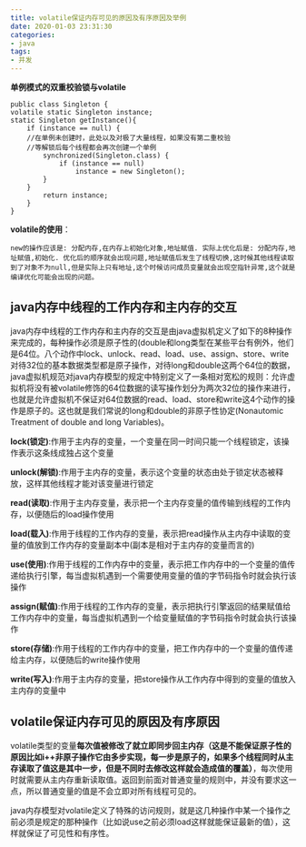 ```yaml
---
title: volatile保证内存可见的原因及有序原因及举例
date: 2020-01-03 23:31:30
categories:
- java
tags: 
- 并发
---
```


**单例模式的双重校验锁与volatile**

```
public class Singleton {
volatile static Singleton instance;
static Singleton getInstance(){
	if (instance == null) {
	//在单例未创建时，此处以及对极了大量线程，如果没有第二重校验
	//等解锁后每个线程都会再次创建一个单例
		synchronized(Singleton.class) {
			if (instance == null)
				instance = new Singleton();
		}
	}
		return instance;
	}
}
```

**volatile的使用**：

	new的操作应该是: 分配内存,在内存上初始化对象,地址赋值. 实际上优化后是: 分配内存,地址赋值,初始化. 优化后的顺序就会出现问题,地址赋值后发生了线程切换,这时候其他线程读取到了对象不为null,但是实际上只有地址,这个时候访问成员变量就会出现空指针异常,这个就是编译优化可能会出现的问题。

## java内存中线程的工作内存和主内存的交互
java内存中线程的工作内存和主内存的交互是由java虚拟机定义了如下的8种操作来完成的，每种操作必须是原子性的(double和long类型在某些平台有例外，他们是64位。八个动作中lock、unlock、read、load、use、assign、store、write对待32位的基本数据类型都是原子操作，对待long和double这两个64位的数据，java虚拟机规范对java内存模型的规定中特别定义了一条相对宽松的规则：允许虚拟机将没有被volatile修饰的64位数据的读写操作划分为两次32位的操作来进行，也就是允许虚拟机不保证对64位数据的read、load、store和write这4个动作的操作是原子的。这也就是我们常说的long和double的非原子性协定(Nonautomic Treatment of double and long Variables)。

**lock(锁定)**:作用于主内存的变量，一个变量在同一时间只能一个线程锁定，该操作表示这条线成独占这个变量

 **unlock(解锁)**:作用于主内存的变量，表示这个变量的状态由处于锁定状态被释放，这样其他线程才能对该变量进行锁定

 **read(读取)**:作用于主内存变量，表示把一个主内存变量的值传输到线程的工作内存，以便随后的load操作使用

 **load(载入)**:作用于线程的工作内存的变量，表示把read操作从主内存中读取的变量的值放到工作内存的变量副本中(副本是相对于主内存的变量而言的)

 **use(使用)**:作用于线程的工作内存中的变量，表示把工作内存中的一个变量的值传递给执行引擎，每当虚拟机遇到一个需要使用变量的值的字节码指令时就会执行该操作

 **assign(赋值)**:作用于线程的工作内存的变量，表示把执行引擎返回的结果赋值给工作内存中的变量，每当虚拟机遇到一个给变量赋值的字节码指令时就会执行该操作

 **store(存储)**:作用于线程的工作内存中的变量，把工作内存中的一个变量的值传递给主内存，以便随后的write操作使用

 **write(写入)**:作用于主内存的变量，把store操作从工作内存中得到的变量的值放入主内存的变量中

## volatile保证内存可见的原因及有序原因
volatile类型的变量**每次值被修改了就立即同步回主内存（这是不能保证原子性的原因比如i++非原子操作它由多步实现，每一步是原子的，如果多个线程同时从主存读取了值这是其中一步，但是不同时去修改这样就会造成值的覆盖）**，每次使用时就需要从主内存重新读取值。返回到前面对普通变量的规则中，并没有要求这一点，所以普通变量的值是不会立即对所有线程可见的。

java内存模型对volatile定义了特殊的访问规则，就是这几种操作中某一个操作之前必须是规定的那种操作（比如说use之前必须load这样就能保证最新的值），这样就保证了可见性和有序性。